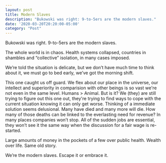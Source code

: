 ```yaml
---
layout: post
title: Modern Slaves
description: "Bukowski was right: 9-to-5ers are the modern slaves."
date: '2020-03-20T20:20:00-05:00'
category: "Post"
---
```

Bukowski was right. 9-to-5ers are the modern slaves.

The whole world is in chaos. Health systems collapsed, countries in shambles and “collective” isolation, in many cases imposed.

We’re told the situation is delicate, but we don’t have much time to think about it, we must go to bed early, we’ve got the morning shift.

This one caught us off guard. We flex about our place in the universe, our intellect and superiority in comparision with other beings is so vast we're not even in the same level. Humans > Animal. But is it? We (they) are still trying to figure out this one out, they're trying to find ways to cope with the current situation knowing it can only get worse. Thinking of a immediate solution seems delusional. Many have died and many more will die. How many of those deaths can be linked to the everlasting need for revenue? In many places companies won’t stop. All of the sudden jobs are essential, they won’t see it the same way when the discussion for a fair wage is re-started.

Large amounts of money in the pockets of a few over public health. Wealth over life. Same old story.

We’re the modern slaves. Escape it or embrace it.

